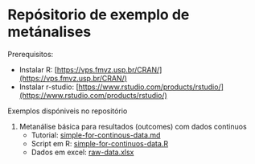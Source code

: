 Repósitorio de exemplo de metánalises
================


Prerequisitos:

- Instalar R: [https://vps.fmvz.usp.br/CRAN/](https://vps.fmvz.usp.br/CRAN/)
- Instalar r-studio: [https://www.rstudio.com/products/rstudio/](https://www.rstudio.com/products/rstudio/)

Exemplos dispóniveis no repositório

1. Metanálise básica para resultados (outcomes) com dados continuos
    - Tutorial: [simple-for-continous-data.md](https://github.com/geiser/example-meta-analysis/blob/main/simple-for-continuos-data.md)
    - Script em R: [simple-for-continuos-data.R](https://github.com/geiser/example-meta-analysis/blob/main/simple-for-continuous-data.R)
    - Dados em excel: [raw-data.xlsx](https://github.com/geiser/example-meta-analysis/blob/main/raw-data.xlsx)




